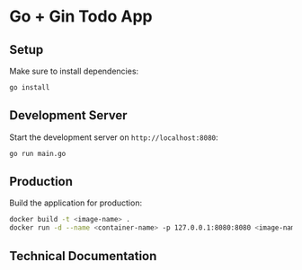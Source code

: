 # Go + Gin Todo App

## Setup

Make sure to install dependencies:

```bash
go install
```

## Development Server

Start the development server on `http://localhost:8080`:

```bash
go run main.go
```

## Production

Build the application for production:

```bash
docker build -t <image-name> .
docker run -d --name <container-name> -p 127.0.0.1:8080:8080 <image-name>
```

<!-- TODO -->
## Technical Documentation
